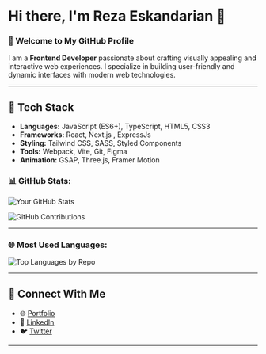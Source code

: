 # Hi there, I'm Reza Eskandarian 👋

### 🌟 Welcome to My GitHub Profile

I am a **Frontend Developer** passionate about crafting visually appealing and interactive web experiences. I specialize in building user-friendly and dynamic interfaces with modern web technologies.

---

## 🚀 Tech Stack
- **Languages:** JavaScript (ES6+), TypeScript, HTML5, CSS3
- **Frameworks:** React, Next.js , ExpressJs
- **Styling:** Tailwind CSS, SASS, Styled Components
- **Tools:** Webpack, Vite, Git, Figma
- **Animation:** GSAP, Three.js, Framer Motion



### 📊 GitHub Stats:
![Your GitHub Stats](https://github-readme-stats.vercel.app/api?username=rezaeskandarian&show_icons=true&theme=radical)

![GitHub Contributions](https://github-readme-streak-stats.herokuapp.com/?user=rezaeskandarian&theme=radical)

---
### 🌐 Most Used Languages:
![Top Languages by Repo](https://github-readme-stats.vercel.app/api/top-langs/?username=rezaeskandarian&layout=compact&theme=radical)

---

## 🔗 Connect With Me
- 🌐 [Portfolio](https://your-portfolio-link.com)
- 💼 [LinkedIn](https://linkedin.com/in/your-profile)
- 🐦 [Twitter](https://twitter.com/your-profile)

---



